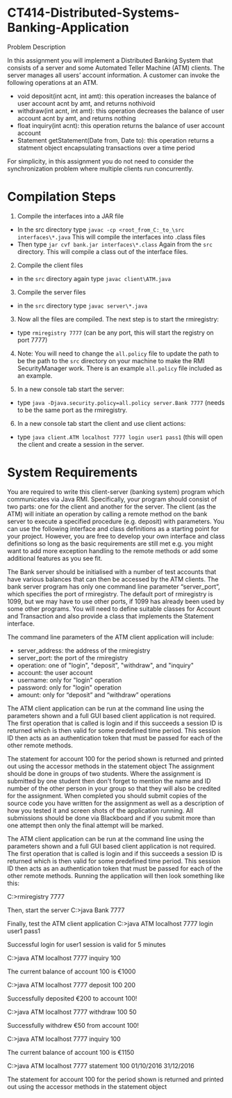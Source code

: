 # CT414-Distributed-Systems-Banking-Application

Problem Description

In this assignment you will implement a Distributed Banking System that consists of a server and some Automated Teller Machine (ATM) clients. The server manages all users’ account information. A customer can invoke the following operations at an ATM.
- void deposit(int acnt, int amt): this operation increases the balance of user account acnt by amt, and returns nothivoid
- withdraw(int acnt, int amt): this operation decreases the balance of user account acnt by amt, and returns nothing
- float inquiry(int acnt): this operation returns the balance of user account account
- Statement getStatement(Date from, Date to): this operation returns a statment object encapsulating transactions over a time period

For simplicity, in this assignment you do not need to consider the synchronization problem where multiple clients run concurrently.

# Compilation Steps
1) Compile the interfaces into a JAR file
- In the src directory type `javac -cp <root_from_C:_to_\src interfaces\*.java`
  This will compile the interfaces into .class files
- Then type `jar cvf bank.jar interfaces\*.class` 
   Again from the `src` directory. This will compile a class out of the interface files. 

2) Compile the client files
- in the `src` directory again type `javac client\ATM.java`

3) Compile the server files
- in the `src` directory type `javac server\*.java`

3) Now all the files are compiled. The next step is to start the rmiregistry:
- type `rmiregistry 7777` (can be any port, this will start the registry on port 7777)

4) Note: You will need to change the `all.policy` file to update the path to be the path to the `src` directory on your machine to make the RMI SecurityManager work. There is an example `all.policy` file included as an example.

5) In a new console tab start the server:
- type `java -Djava.security.policy=all.policy server.Bank 7777` (needs to be the same port as the rmiregistry.

6) In a new console tab start the client and use client actions:
- type `java client.ATM localhost 7777 login user1 pass1` (this will open the client and create a session in the server.


# System Requirements

You are required to write this client-server (banking system) program which communicates via Java RMI. Specifically, your program should consist of two parts: one for the client and another for the server. The client (as the ATM) will initiate an operation by calling a remote method on the bank server to execute a specified procedure (e.g. deposit) with parameters.
You can use the following interface and class definitions as a starting point for your project. However, you are free to develop your own interface and class definitions so long as the basic requirements are still met e.g. you might want to add more exception handling to the remote methods or add some additional features as you see fit.

The Bank server should be initialised with a number of test accounts that have various balances that can then be accessed by the ATM clients.
The bank server program has only one command line parameter “server_port”, which specifies the port of rmiregistry. The default port of rmiregistry is 1099, but we may have to use other ports, if 1099 has already been used by some other programs.
You will need to define suitable classes for Account and Transaction and also provide a class that implements the Statement interface.

The command line parameters of the ATM client application will include:
- server_address: the address of the rmiregistry
- server_port: the port of the rmiregistry
- operation: one of "login", "deposit", "withdraw", and "inquiry"
- account: the user account
- username: only for "login" operation
- password: only for "login" operation
- amount: only for “deposit” and “withdraw” operations

The ATM client application can be run at the command line using the parameters shown and a full GUI based client application is not required. The first operation that is called is login and if this succeeds a session ID is returned which is then valid for some predefined time period. This session ID then acts as an authentication token that must be passed for each of the other remote methods.

The statement for account 100 for the period shown is returned and printed out using the accessor methods in the statement object
The assignment should be done in groups of two students. Where the assignment is submitted by one student then don't forget to mention the name and ID number of the other person in your group so that they will also be credited for the assignment. When completed you should submit copies of the source code you have written for the assignment as well as a description of how you tested it and screen shots of the application running. All submissions should be done via Blackboard and if you submit more than one attempt then only the final attempt will be marked.

The ATM client application can be run at the command line using the parameters shown and a full GUI based client application is not required. The first operation that is called is login and if this succeeds a session ID is returned which is then valid for some predefined time period. This session ID then acts as an authentication token that must be passed for each of the other remote methods. Running the application will then look something like this:

C:\>rmiregistry 7777

Then, start the server
C:\>java Bank 7777

Finally, test the ATM client application
C:\>java ATM localhost 7777 login user1 pass1

Successful login for user1 session is valid for 5 minutes

C:\>java ATM localhost 7777 inquiry 100

The current balance of account 100 is €1000

C:\>java ATM localhost 7777 deposit 100 200 

Successfully deposited €200 to account 100!

C:\>java ATM localhost 7777 withdraw 100 50

Successfully withdrew €50 from account 100!

C:\>java ATM localhost 7777 inquiry 100

The current balance of account 100 is €1150

C:\>java ATM localhost 7777 statement 100 01/10/2016 31/12/2016

The statement for account 100 for the period shown is returned and printed out using the accessor methods in the statement object
